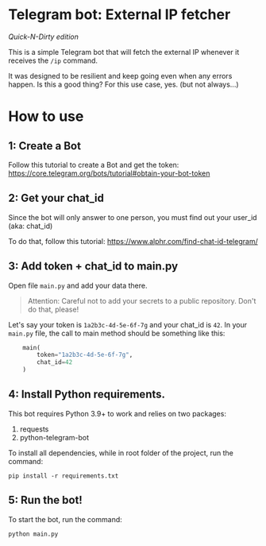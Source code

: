 # Telegram bot: External IP fetcher

_Quick-N-Dirty edition_

This is a simple Telegram bot that will fetch the external IP whenever it receives the `/ip` command.

It was designed to be resilient and keep going even when any errors happen. Is this a good thing? For this use case, yes. (but not always...) 


# How to use
## 1: Create a Bot
Follow this tutorial to create a Bot and get the token: https://core.telegram.org/bots/tutorial#obtain-your-bot-token

## 2: Get your chat_id
Since the bot will only answer to one person, you must find out your user_id (aka: chat_id)

To do that, follow this tutorial: https://www.alphr.com/find-chat-id-telegram/

## 3: Add token + chat_id to main.py
Open file `main.py` and add your data there.
> Attention: Careful not to add your secrets to a public repository. Don't do that, please!

Let's say your token is `1a2b3c-4d-5e-6f-7g` and your chat_id is `42`.
In your `main.py` file, the call to main method should be something like this:
```python
    main(
        token="1a2b3c-4d-5e-6f-7g",
        chat_id=42
    )
```

## 4: Install Python requirements.
This bot requires Python 3.9+ to work and relies on two packages:
1. requests
2. python-telegram-bot

To install all dependencies, while in root folder of the project, run the command:
```shell
pip install -r requirements.txt
```

## 5: Run the bot!
To start the bot, run the command:
```shell
python main.py
```
